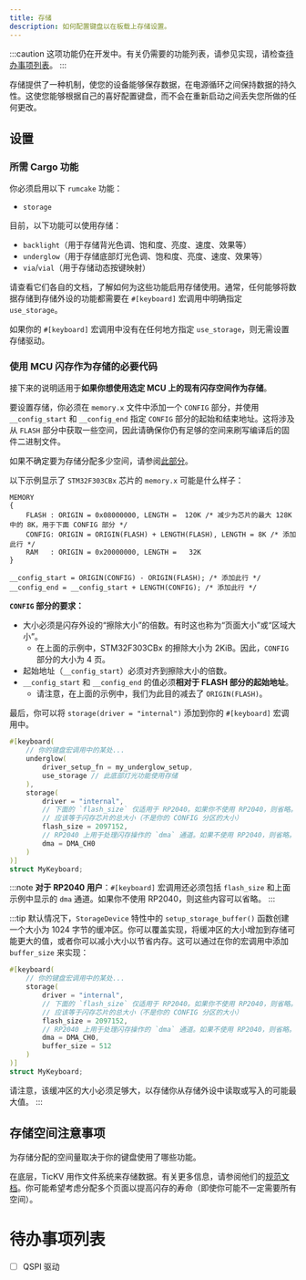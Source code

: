 ```yaml
---
title: 存储
description: 如何配置键盘以在板载上存储设置。
---
```


:::caution
这项功能仍在开发中。有关仍需要的功能列表，请参见实现，请检查[待办事项列表](#待办事项列表)。
:::

存储提供了一种机制，使您的设备能够保存数据，在电源循环之间保持数据的持久性。这使您能够根据自己的喜好配置键盘，而不会在重新启动之间丢失您所做的任何更改。

## 设置

### 所需 Cargo 功能

你必须启用以下 `rumcake` 功能：

- `storage`

目前，以下功能可以使用存储：

- `backlight`（用于存储背光色调、饱和度、亮度、速度、效果等）
- `underglow`（用于存储底部灯光色调、饱和度、亮度、速度、效果等）
- `via`/`vial`（用于存储动态按键映射）

请查看它们各自的文档，了解如何为这些功能启用存储使用。通常，任何能够将数据存储到存储外设的功能都需要在 `#[keyboard]` 宏调用中明确指定 `use_storage`。

如果你的 `#[keyboard]` 宏调用中没有在任何地方指定 `use_storage`，则无需设置存储驱动。

### 使用 MCU 闪存作为存储的必要代码

接下来的说明适用于**如果你想使用选定 MCU 上的现有闪存空间作为存储**。

要设置存储，你必须在 `memory.x` 文件中添加一个 `CONFIG` 部分，并使用 `__config_start` 和 `__config_end` 指定 `CONFIG` 部分的起始和结束地址。这将涉及从 `FLASH` 部分中获取一些空间，因此请确保你仍有足够的空间来刷写编译后的固件二进制文件。

如果不确定要为存储分配多少空间，请参阅[此部分](#存储空间注意事项)。

以下示例显示了 `STM32F303CBx` 芯片的 `memory.x` 可能是什么样子：

```
MEMORY
{
    FLASH : ORIGIN = 0x08000000, LENGTH =  120K /* 减少为芯片的最大 128K 中的 8K，用于下面 CONFIG 部分 */
    CONFIG: ORIGIN = ORIGIN(FLASH) + LENGTH(FLASH), LENGTH = 8K /* 添加此行 */
    RAM   : ORIGIN = 0x20000000, LENGTH =   32K
}

__config_start = ORIGIN(CONFIG) - ORIGIN(FLASH); /* 添加此行 */
__config_end = __config_start + LENGTH(CONFIG); /* 添加此行 */
```

**`CONFIG` 部分的要求：**

- 大小必须是闪存外设的“擦除大小”的倍数。有时这也称为“页面大小”或“区域大小”。
  - 在上面的示例中，STM32F303CBx 的擦除大小为 2KiB。因此，`CONFIG` 部分的大小为 4 页。
- 起始地址（`__config_start`）必须对齐到擦除大小的倍数。
- `__config_start` 和 `__config_end` 的值必须**相对于 FLASH 部分的起始地址**。
  - 请注意，在上面的示例中，我们为此目的减去了 `ORIGIN(FLASH)`。

最后，你可以将 `storage(driver = "internal")` 添加到你的 `#[keyboard]` 宏调用中。

```rust ins={5,7-13}
#[keyboard(
    // 你的键盘宏调用中的某处...
    underglow(
        driver_setup_fn = my_underglow_setup,
        use_storage // 此底部灯光功能使用存储
    ),
    storage(
        driver = "internal",
        // 下面的 `flash_size` 仅适用于 RP2040。如果你不使用 RP2040，则省略。
        // 应该等于闪存芯片的总大小（不是你的 CONFIG 分区的大小）
        flash_size = 2097152,
        // RP2040 上用于处理闪存操作的 `dma` 通道。如果不使用 RP2040，则省略。
        dma = DMA_CH0
    )
)]
struct MyKeyboard;
```

:::note
**对于 RP2040 用户**：`#[keyboard]` 宏调用还必须包括 `flash_size` 和上面示例中显示的 `dma` 通道。如果你不使用 RP2040，则这些内容可以省略。
:::

:::tip
默认情况下，`StorageDevice` 特性中的 `setup_storage_buffer()` 函数创建一个大小为 1024 字节的缓冲区。你可以覆盖实现，将缓冲区的大小增加到存储可能更大的值，或者你可以减小大小以节省内存。这可以通过在你的宏调用中添加 `buffer_size` 来实现：

```rust ins={10}
#[keyboard(
    // 你的键盘宏调用中的某处...
    storage(
        driver = "internal",
        // 下面的 `flash_size` 仅适用于 RP2040。如果你不使用 RP2040，则省略。
        // 应该等于闪存芯片的总大小（不是你的 CONFIG 分区的大小）
        flash_size = 2097152,
        // RP2040 上用于处理闪存操作的 `dma` 通道。如果不使用 RP2040，则省略。
        dma = DMA_CH0,
        buffer_size = 512
    )
)]
struct MyKeyboard;
```

请注意，该缓冲区的大小必须足够大，以存储你从存储外设中读取或写入的可能最大值。
:::

## 存储空间注意事项

为存储分配的空间量取决于你的键盘使用了哪些功能。

在底层，TicKV 用作文件系统来存储数据。有关更多信息，请参阅他们的[规范文档](https://github.com/tock/tock/blob/master/libraries/tickv/SPEC.md)。你可能希望考虑分配多个页面以提高闪存的寿命（即使你可能不一定需要所有空间）。

# 待办事项列表

- [ ] QSPI 驱动